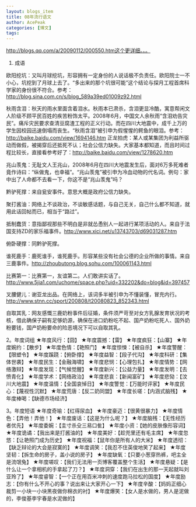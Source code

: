 ```yaml
---
layout: blogs_item
title: 08年流行语文
author: AcePeak
categories: [博文]
tags: 
---
```



http://blogs.qq.com/a/20090112/000550.htm这个更详细。。。

1. 成语 

欧阳挖坑：又叫月球挖坑，形容拥有一定身份的人说话极不负责任。欧阳院士一不小心，坑挖到了月球上去了。“多出来的那个坑很可能”这个结论与探月工程首席科学家的身份很不符合。参考：http://blog.sina.com.cn/s/blog_589a39ed01009z92.html 

秋雨含泪：秋天的雨水里面含着泪水。秋雨本已肃杀，含泪更显冷酷，寓意帮闲文人阶级不顾平民百姓的疾苦粉饰太平。2008年6月，中国文人余秋雨“含泪劝告灾民”。痛斥灾民要求查清豆腐渣工程的正义行动。而在四川大地震中，成千上万的学生因校园迅速倒塌而丧生。“秋雨含泪”被引申为假惺惺的鳄鱼的眼泪。参考：http://baike.baidu.com/view/1694146.htm 
正龙拍虎：某人或某集团为利益所驱动而做假，被揭穿后还抵死不认；社会公信力缺失。大家基本都知道，而且时间过程比较长，直接看参考好了：http://baike.baidu.com/view/1278620.htm 

兆山羡鬼：无耻文人王兆山，2008年6月在四川大地震发生后，面对6万多死难者竟作诗曰：“纵做鬼，也幸福”。“兆山羡鬼”被引申为冷血动物的代名词。例句：家中出了人命都不去看一下，你这不是“兆山羡鬼”吗？ 

黔驴死撑：来自瓮安事件。意思大概是政府公信力缺失。 

聚打酱油：网络上不谈政治，不谈敏感话题，与自己无关，自己什么都不知道，就用此话回帖而已，相当于“路过”。 

抵制蠢货：意指鄙视那些不明白是非就怂恿别人一起进行某项活动的人。来自于法国支持ZD的家乐福事件。http://www.xici.net/u13743703/d69031287.htm 

俯卧硬撑：同黔驴死撑。 

谁死鹿手：鹿死谁手，谁死鹿手。形容某些没有社会公德的企业所做的事情。来自三鹿事件。http://zhoubutong.blog.sohu.com/100061143.html 

比赛第一：比赛第一，友谊第二。人们敢讲实话了。http://www.5jia1.com/uchome/space.php?uid=332202&do=blog&id=397457

叉腰健儿：谢亚龙出品。在网络上，该词多半被引申为不懂装懂，冒充内行。http://www.stnn.cc/sport/200808/t20080823_852343.html 

自取其乳：网友感慨三鹿奶粉事件后征婚，条件须严苛至对女方乳腺发育状况的考核，借此确保子嗣有足够奶源，确保在进口奶粉吃不起、国产奶粉吃死人、国外奶粉要钱，国产奶粉要命的险恶境况下可以自取其乳。 


2。年度词组 
★年度风行：【囧】 
★年度震撼：【雷】 
★年度疯狂：【山寨】 
★年度婉约：【散步】 
★年度色情：【艳照门】 
★年度惊悚：【被自杀】 
★年度警醒：【限塑令】 
★年度蹊跷：【俯卧撑】 
★年度益智：【段子代沟】 
★年度科研：【集体世袭】 
★年度民生：【金融海啸】 
★年度悲悯：【心理包扎】 
★年度情势：【网络激辩】 
★年度发现：【气候觉醒】 
★年度新兴：【公益力量】 
★年度发明：【去愤青化】 
★年度学术：【网络政治】 
★年度悲哀：【新闻富矿】 
★年度悲恸：【汶川大地震】 
★年度温情：【全国哀悼日】 
★年度警觉：【万能时评家】 
★年度民心：【蔑视性沉默】 
★年度荒唐：【反二奶同盟】 
★年度长嗟：【内涵式脑残】 
★年度棒喝：【缺德市场经济】 


3。年度短语 
★年度奇喻：【红得尿血】 
★年度豪迈：【很黄很暴力】 
★年度情色：【弄他！弄他！】 
★年度废话：【这是为什么呢？】 
★年度脑残：【无性经历者优先】 
★年度委婉：【圭寸杀殳三易口隹】 
★年度小资：【她的皮肤像形容词】 
★年度诡谲：【我出来是打酱油的】 
★年度美好：【趁兜里还有毛主席】 
★年度忽悠：【让艳照门成为历史】 
★年度祝福：【鼠年你是所有人的大米】 
★年度透彻：【缺乏辩论的大会是寂寞的】 
★年度调笑：【我忍不住英俊地笑了起来】 
★年度坚韧：【拆生命的房子，盖小说的房子】 
★年度缺氧：【只要小葱穿热裤，吧主全是流氓兔】 
★年度嗟叹：【我们无法用一页博客覆盖整个生活】 
★年度悬疑：【是什么让一个拿相机的手拿起了刀？】 
★年度洞穿：【我们在出生的那一天起就叫刘亚玲了】 
★年度睿智：【一个正在用百米冲刺的速度跑马拉松的国度】 
★年度励志：【你有什么不开心的事？说出来让大家开心一下】 
★年度辛酸：【妈妈正细心裁剪一小块一小块黑夜做你棉衣的衬】 
★年度爆笑：【女人是水做的，男人是泥做的，李俊基李宇春是水泥做的】